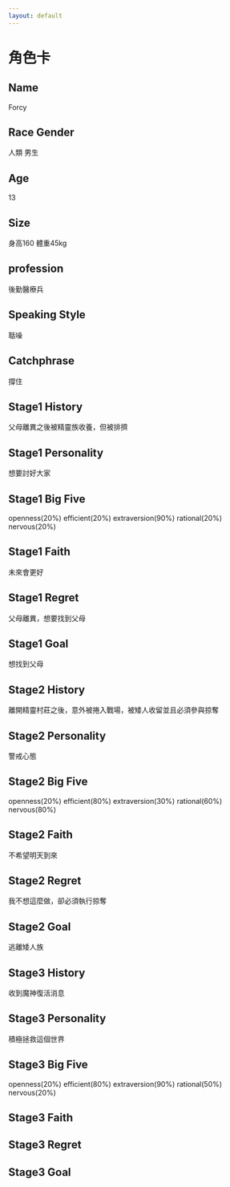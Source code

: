```yaml
---
layout: default
---
```


# 角色卡

## Name
Forcy

## Race Gender
人類 男生

## Age
13

## Size
身高160 體重45kg

## profession
後勤醫療兵

## Speaking Style
聒噪

## Catchphrase
撐住

## Stage1 History
父母離異之後被精靈族收養，但被排擠
## Stage1 Personality
想要討好大家
## Stage1 Big Five
openness(20%)
efficient(20%) 
extraversion(90%)
rational(20%)
nervous(20%)
## Stage1 Faith
未來會更好
## Stage1 Regret
父母離異，想要找到父母
## Stage1 Goal
想找到父母

## Stage2 History
離開精靈村莊之後，意外被捲入戰場，被矮人收留並且必須參與掠奪
## Stage2 Personality
警戒心態
## Stage2 Big Five
openness(20%)
efficient(80%) 
extraversion(30%)
rational(60%)
nervous(80%)
## Stage2 Faith
不希望明天到來
## Stage2 Regret
我不想這麼做，卻必須執行掠奪
## Stage2 Goal
逃離矮人族

## Stage3 History
收到魔神復活消息
## Stage3 Personality
積極拯救這個世界
## Stage3 Big Five
openness(20%)
efficient(80%) 
extraversion(90%)
rational(50%)
nervous(20%)
## Stage3 Faith
## Stage3 Regret
## Stage3 Goal
